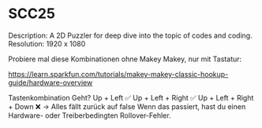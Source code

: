 # SCC25

Description: A 2D Puzzler for deep dive into the topic of codes and coding. 
Resolution: 1920 x 1080


Probiere mal diese Kombinationen ohne Makey Makey, nur mit Tastatur:

https://learn.sparkfun.com/tutorials/makey-makey-classic-hookup-guide/hardware-overview

Tastenkombination	Geht?
Up + Left	✅
Up + Left + Right	✅
Up + Left + Right + Down	❌ → Alles fällt zurück auf false
Wenn das passiert, hast du einen Hardware- oder Treiberbedingten Rollover-Fehler.
